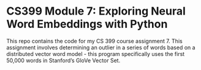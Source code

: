 # CS399 Module 7: Exploring Neural Word Embeddings with Python

This repo contains the code for my CS 399 course assignment 7. This assignment
involves determining an outlier in a series of words based on a distributed
vector word model - this program specifically uses the first 50,000 words in
Stanford’s GloVe Vector Set.

